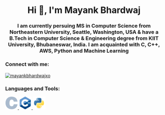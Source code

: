 <h1 align="center">Hi 👋, I'm Mayank Bhardwaj</h1>
<h3 align="center">I am currently persuing MS in Computer Science from Northeastern University, Seattle, Washington, USA & have a B.Tech in Computer Science & Engineering degree from KIIT University, Bhubaneswar, India. I am acquainted with C, C++, AWS, Python and Machine Learning</h3>


<h3 align="left">Connect with me:</h3>
<p align="left">
<a href="https://instagram.com/mayankbhardwajxo" target="blank"><img align="center" src="https://raw.githubusercontent.com/rahuldkjain/github-profile-readme-generator/master/src/images/icons/Social/instagram.svg" alt="mayankbhardwajxo" height="30" width="40" /></a>
</p>

<h3 align="left">Languages and Tools:</h3>
<p align="left"> <a href="https://www.cprogramming.com/" target="_blank" rel="noreferrer"> <img src="https://raw.githubusercontent.com/devicons/devicon/master/icons/c/c-original.svg" alt="c" width="40" height="40"/> </a> <a href="https://www.w3schools.com/cpp/" target="_blank" rel="noreferrer"> <img src="https://raw.githubusercontent.com/devicons/devicon/master/icons/cplusplus/cplusplus-original.svg" alt="cplusplus" width="40" height="40"/> </a> <a href="https://www.python.org" target="_blank" rel="noreferrer"> <img src="https://raw.githubusercontent.com/devicons/devicon/master/icons/python/python-original.svg" alt="python" width="40" height="40"/> </a> </p>

